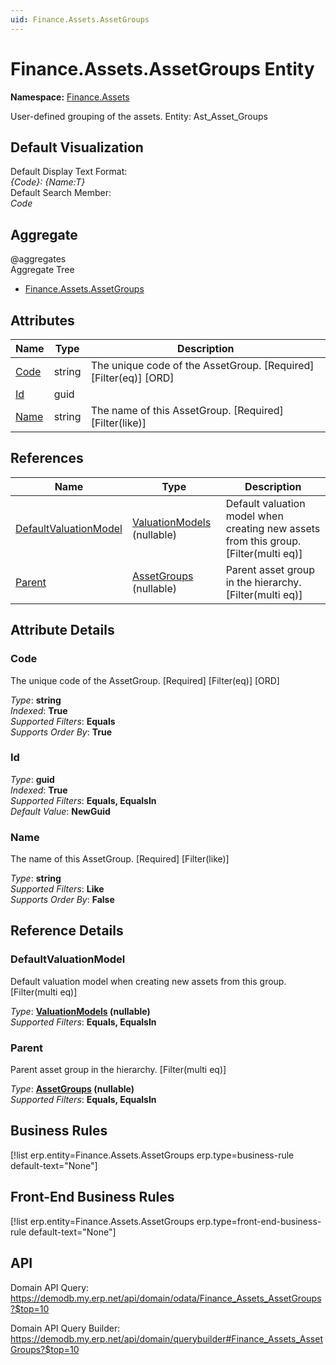 ```yaml
---
uid: Finance.Assets.AssetGroups
---
```

# Finance.Assets.AssetGroups Entity

**Namespace:** [Finance.Assets](Finance.Assets.md)  

User-defined grouping of the assets. Entity: Ast_Asset_Groups

## Default Visualization
Default Display Text Format:  
_{Code}: {Name:T}_  
Default Search Member:  
_Code_  

## Aggregate
  @aggregates  
Aggregate Tree  
* [Finance.Assets.AssetGroups](Finance.Assets.AssetGroups.md)  

## Attributes

| Name | Type | Description |
| ---- | ---- | --- |
| [Code](Finance.Assets.AssetGroups.md#code) | string | The unique code of the AssetGroup. [Required] [Filter(eq)] [ORD] 
| [Id](Finance.Assets.AssetGroups.md#id) | guid |  
| [Name](Finance.Assets.AssetGroups.md#name) | string | The name of this AssetGroup. [Required] [Filter(like)] 

## References

| Name | Type | Description |
| ---- | ---- | --- |
| [DefaultValuationModel](Finance.Assets.AssetGroups.md#defaultvaluationmodel) | [ValuationModels](Finance.Assets.ValuationModels.md) (nullable) | Default valuation model when creating new assets from this group. [Filter(multi eq)] |
| [Parent](Finance.Assets.AssetGroups.md#parent) | [AssetGroups](Finance.Assets.AssetGroups.md) (nullable) | Parent asset group in the hierarchy. [Filter(multi eq)] |


## Attribute Details

### Code

The unique code of the AssetGroup. [Required] [Filter(eq)] [ORD]

_Type_: **string**  
_Indexed_: **True**  
_Supported Filters_: **Equals**  
_Supports Order By_: **True**  

### Id

_Type_: **guid**  
_Indexed_: **True**  
_Supported Filters_: **Equals, EqualsIn**  
_Default Value_: **NewGuid**  

### Name

The name of this AssetGroup. [Required] [Filter(like)]

_Type_: **string**  
_Supported Filters_: **Like**  
_Supports Order By_: **False**  


## Reference Details

### DefaultValuationModel

Default valuation model when creating new assets from this group. [Filter(multi eq)]

_Type_: **[ValuationModels](Finance.Assets.ValuationModels.md) (nullable)**  
_Supported Filters_: **Equals, EqualsIn**  

### Parent

Parent asset group in the hierarchy. [Filter(multi eq)]

_Type_: **[AssetGroups](Finance.Assets.AssetGroups.md) (nullable)**  
_Supported Filters_: **Equals, EqualsIn**  



## Business Rules

[!list erp.entity=Finance.Assets.AssetGroups erp.type=business-rule default-text="None"]

## Front-End Business Rules

[!list erp.entity=Finance.Assets.AssetGroups erp.type=front-end-business-rule default-text="None"]

## API

Domain API Query:
<https://demodb.my.erp.net/api/domain/odata/Finance_Assets_AssetGroups?$top=10>

Domain API Query Builder:
<https://demodb.my.erp.net/api/domain/querybuilder#Finance_Assets_AssetGroups?$top=10>


